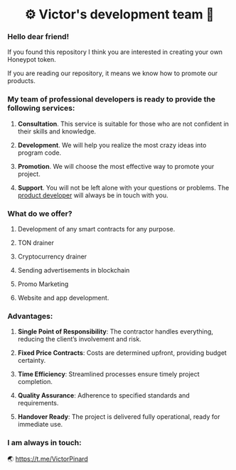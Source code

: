 <h1 align="center"> ⚙️ Victor's development team 🚀 </h1>

### Hello dear friend!

If you found this repository I think you are interested in creating your own Honeypot token.

If you are reading our repository, it means we know how to promote our products.

### My team of professional developers is ready to provide the following services:

1. **Consultation**. This service is suitable for those who are not confident in their skills and knowledge.

2. **Development**. We will help you realize the most crazy ideas into program code. 

3. **Promotion**. We will choose the most effective way to promote your project. 

4. **Support**. You will not be left alone with your questions or problems. The [product developer](https://t.me/VictorPinard) will always be in touch with you.


### What do we offer?

1. Development of any smart contracts for any purpose.
   
2. TON drainer
   
3. Cryptocurrency drainer
   
4. Sending advertisements in blockchain
   
5. Promo Marketing
    
6. Website and app development.


### Advantages:

1. **Single Point of Responsibility**: The contractor handles everything, reducing the client’s involvement and risk.

2. **Fixed Price Contracts**: Costs are determined upfront, providing budget certainty.

3. **Time Efficiency**: Streamlined processes ensure timely project completion.

4. **Quality Assurance**: Adherence to specified standards and requirements.

5. **Handover Ready**: The project is delivered fully operational, ready for immediate use.


### I am always in touch:

🌏 https://t.me/VictorPinard
